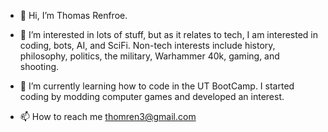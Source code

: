 - 👋 Hi, I’m Thomas Renfroe.

- 👀 I’m interested in lots of stuff, but as it relates to tech, I am interested in coding, bots, AI, and SciFi. Non-tech interests include history, philosophy, politics, the military, Warhammer 40k, gaming, and shooting.

- 🌱 I’m currently learning how to code in the UT BootCamp. I started coding by modding computer games and developed an interest.

- 📫 How to reach me thomren3@gmail.com
